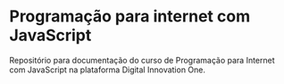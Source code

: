 # Programação para internet com JavaScript
Repositório para documentação do curso de Programação para Internet com JavaScript na plataforma Digital Innovation One.
